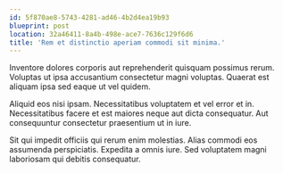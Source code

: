 ```yaml
---
id: 5f870ae8-5743-4281-ad46-4b2d4ea19b93
blueprint: post
location: 32a46411-8a4b-498e-ace7-7636c129f6d6
title: 'Rem et distinctio aperiam commodi sit minima.'
---
```

Inventore dolores corporis aut reprehenderit quisquam possimus rerum. Voluptas ut ipsa accusantium consectetur magni voluptas. Quaerat est aliquam ipsa sed eaque ut vel quidem.

Aliquid eos nisi ipsam. Necessitatibus voluptatem et vel error et in. Necessitatibus facere et est maiores neque aut dicta consequatur. Aut consequuntur consectetur praesentium ut in iure.

Sit qui impedit officiis qui rerum enim molestias. Alias commodi eos assumenda perspiciatis. Expedita a omnis iure. Sed voluptatem magni laboriosam qui debitis consequatur.